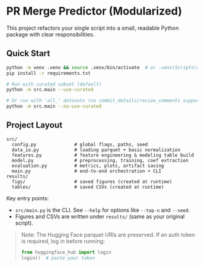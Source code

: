 # PR Merge Predictor (Modularized)

This project refactors your single script into a small, readable Python package with clear responsibilities.

## Quick Start

```bash
python -m venv .venv && source .venv/bin/activate  # or .venv\Scripts\activate on Windows
pip install -r requirements.txt

# Run with curated subset (default)
python -m src.main --use-curated

# Or run with 'all_' datasets (no commit_details/review_comments support)
python -m src.main --no-use-curated
```

## Project Layout

```
src/
  config.py              # global flags, paths, seed
  data_io.py             # loading parquet + basic normalization
  features.py            # feature engineering & modeling table build
  model.py               # preprocessing, training, coef extraction
  evaluation.py          # metrics, plots, artifact saving
  main.py                # end-to-end orchestration + CLI
results/
  figs/                  # saved figures (created at runtime)
  tables/                # saved CSVs (created at runtime)
```

Key entry points:
- `src/main.py` is the CLI. See `--help` for options like `--top-n` and `--seed`.
- Figures and CSVs are written under `results/` (same as your original script).

> Note: The Hugging Face parquet URIs are preserved. If an auth token is required,
> log in before running:
>
> ```python
> from huggingface_hub import login
> login()  # paste your token
> ```
